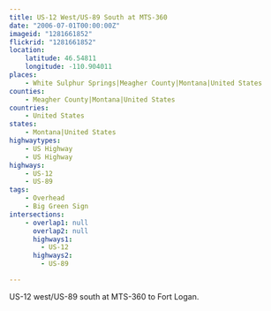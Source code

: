 ```yaml
---
title: US-12 West/US-89 South at MTS-360
date: "2006-07-01T00:00:00Z"
imageid: "1281661852"
flickrid: "1281661852"
location:
    latitude: 46.54811
    longitude: -110.904011
places:
    - White Sulphur Springs|Meagher County|Montana|United States
counties:
    - Meagher County|Montana|United States
countries:
    - United States
states:
    - Montana|United States
highwaytypes:
    - US Highway
    - US Highway
highways:
    - US-12
    - US-89
tags:
    - Overhead
    - Big Green Sign
intersections:
    - overlap1: null
      overlap2: null
      highways1:
        - US-12
      highways2:
        - US-89

---
```

US-12 west/US-89 south at MTS-360 to Fort Logan.